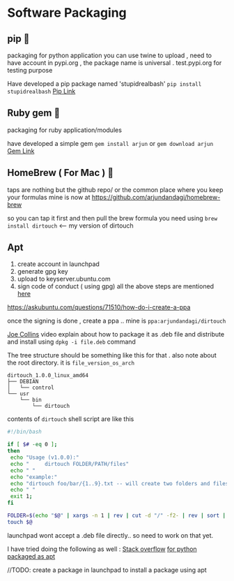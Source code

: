 # Software Packaging

## pip :snake:
packaging for python application
you can use twine to upload , need to have account in pypi.org , the package name is universal . test.pypi.org for testing purpose

Have developed a pip package named 'stupidrealbash'
`pip install stupidrealbash` 
[Pip Link](https://pypi.org/project/stupidrealbash/)


## Ruby gem :gem: 
 packaging for ruby application/modules
 
 have developed a simple gem 
 `gem install arjun` 
 or 
 `gem download arjun`
 [Gem Link](https://rubygems.org/gems/arjun)
 
 
 ## HomeBrew ( For Mac ) :beer:
 taps are nothing but the github repo/ or the common place where you keep your formulas 
 mine is now at https://github.com/arjundandagi/homebrew-brew
 
 so you can tap it first and then pull the brew formula you need 
 using 
 `brew install dirtouch` <-- my version of dirtouch 
 
 ## Apt 
 1. create account in launchpad 
 2. generate gpg key 
 3. upload to keyserver.ubuntu.com
 3. sign code of conduct ( using gpg) 
 all the above steps are mentioned [here](https://help.ubuntu.com/community/GnuPrivacyGuardHowto#Uploading_the_key_to_Ubuntu_keyserver)
 
 https://askubuntu.com/questions/71510/how-do-i-create-a-ppa
 
 once the signing is done , create a ppa .. mine is `ppa:arjundandagi/dirtouch`
 
 [Joe Collins](https://youtu.be/ep88vVfzDAo) video explain about how to package it as .deb file and distribute and install using `dpkg -i file.deb` command 
 
 The tree structure should be something like this for that . also note about the root directory. it is `file_version_os_arch`
```
dirtouch_1.0.0_linux_amd64
├── DEBIAN
│   └── control
└── usr
    └── bin
        └── dirtouch

```
 contents of `dirtouch` shell script are like this 
 ```bash
 #!/bin/bash

if [ $# -eq 0 ];
then 
  echo "Usage (v1.0.0):"
  echo "     dirtouch FOLDER/PATH/files"
  echo " "
  echo "example:"
  echo "dirtouch foo/bar/{1..9}.txt -- will create two folders and files through 1 to 9.txt inside foo/bar folder"
  echo " "
  exit 1;
fi

FOLDER=$(echo "$@" | xargs -n 1 | rev | cut -d "/" -f2- | rev | sort | uniq | xargs -n 1 mkdir -p )
touch $@
 ```
 
 launchpad wont accept a .deb file directly.. so need to work on that yet.
 
 I have tried doing the following as well : 
 [Stack overflow](https://askubuntu.com/questions/27715/create-a-deb-package-from-scripts-or-binaries/27731#27731)
 [for python packaged as apt](https://askubuntu.com/questions/90764/how-do-i-create-a-deb-package-for-a-single-python-script)
 
 //TODO: create a package in launchpad to install a package using apt
